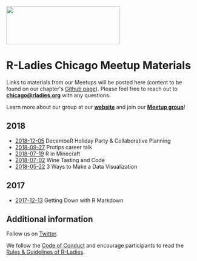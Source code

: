 <img src="https://github.com/rladies/starter-kit/blob/master/logo/R-LadiesGlobal_RBG_online_LogoWithText_Horizontal.png" data-canonical-src="https://github.com/rladies/starter-kit/blob/master/logo/R-LadiesGlobal_RBG_online_LogoWithText_Horizontal.png" width="300" height="100" />

# R-Ladies Chicago Meetup Materials

Links to materials from our Meetups will be posted here (content to be found on our chapter's [Github page](https://github.com/rladies-chicago)). Please feel free to reach out to **chicago@rladies.org** with any questions.

Learn more about our group at our **[website](https://rladieschicago.org/)** and join our **[Meetup group](https://www.meetup.com/rladies-chicago/)**! 


## 2018
* [2018-12-05](https://github.com/rladies-chicago/2018-12-05-meetup) DecembeR Holiday Party & Collaborative Planning
* [2018-09-27](https://github.com/rladies-chicago/2018-09-27-Protips-career-talk) Protips career talk
* [2018-07-19](https://github.com/rladies-chicago/2018-07-19-R-in-Minecraft) R in Minecraft
* [2018-07-02](https://github.com/rladies-chicago/2018-07-02-wine-tasting) Wine Tasting and Code 
* [2018-05-22](https://github.com/rladies-chicago/May_2018_Data_Visualization) 3 Ways to Make a Data Visualization

## 2017
* [2017-12-13](https://github.com/rladies-chicago/Getting_down_with_R_Markdown) Getting Down with R Markdown

## Additional information

Follow us on [Twitter](https://twitter.com/RLadiesChicago).

We follow the [Code of Conduct](https://github.com/rladies/starter-kit/wiki/Code-of-Conduct) and encourage participants to read the [Rules & Guidelines of R-Ladies](https://github.com/rladies/starter-kit/blob/master/R-Ladies_RulesGuidelines.pdf).